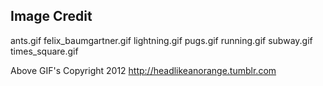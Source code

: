 Image Credit
------------

ants.gif
felix_baumgartner.gif
lightning.gif
pugs.gif
running.gif
subway.gif
times_square.gif

Above GIF's Copyright 2012 http://headlikeanorange.tumblr.com